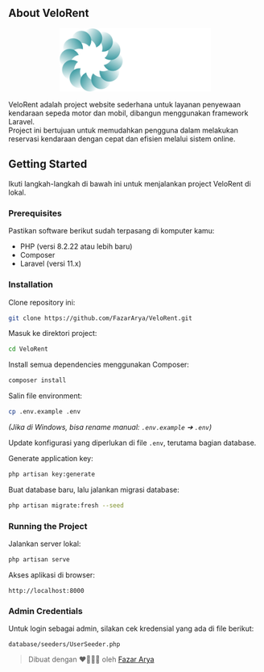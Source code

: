 ## About VeloRent

<p align="center">
  <img src="public/images/Logo VeloRent (1).png" width="300" alt="VeloRent Logo">
</p>

VeloRent adalah project website sederhana untuk layanan penyewaan kendaraan sepeda motor dan mobil, dibangun menggunakan framework Laravel.  
Project ini bertujuan untuk memudahkan pengguna dalam melakukan reservasi kendaraan dengan cepat dan efisien melalui sistem online.

## Getting Started

Ikuti langkah-langkah di bawah ini untuk menjalankan project VeloRent di lokal.

### Prerequisites

Pastikan software berikut sudah terpasang di komputer kamu:

- PHP (versi 8.2.22 atau lebih baru)
- Composer
- Laravel (versi 11.x)

### Installation

Clone repository ini:

```bash
git clone https://github.com/FazarArya/VeloRent.git
```

Masuk ke direktori project:

```bash
cd VeloRent
```

Install semua dependencies menggunakan Composer:

```bash
composer install
```

Salin file environment:

```bash
cp .env.example .env
```
*(Jika di Windows, bisa rename manual: `.env.example` ➔ `.env`)*

Update konfigurasi yang diperlukan di file `.env`, terutama bagian database.

Generate application key:

```bash
php artisan key:generate
```

Buat database baru, lalu jalankan migrasi database:

```bash
php artisan migrate:fresh --seed
```

### Running the Project

Jalankan server lokal:

```bash
php artisan serve
```

Akses aplikasi di browser:

```
http://localhost:8000
```

### Admin Credentials

Untuk login sebagai admin, silakan cek kredensial yang ada di file berikut:

```
database/seeders/UserSeeder.php
```

> Dibuat dengan ❤️‍🔥🧑‍💻 oleh [Fazar Arya](https://github.com/FazarArya)
